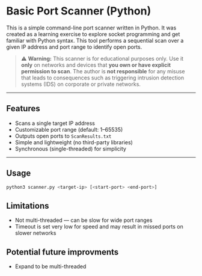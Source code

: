 # Basic Port Scanner (Python)

This is a simple command-line port scanner written in Python. It was created as a learning exercise to explore socket programming and get familiar with Python syntax. This tool performs a sequential scan over a given IP address and port range to identify open ports.

> ⚠️ **Warning:** This scanner is for educational purposes only. Use it **only** on networks and devices that **you own or have explicit permission to scan**. The author is **not responsible** for any misuse that leads to consequences such as triggering intrusion detection systems (IDS) on corporate or private networks.

---

## Features

- Scans a single target IP address
- Customizable port range (default: 1–65535)
- Outputs open ports to `ScanResults.txt`
- Simple and lightweight (no third-party libraries)
- Synchronous (single-threaded) for simplicity

---

## Usage

```bash
python3 scanner.py <target-ip> [<start-port> <end-port>]
```
## Limitations
- Not multi-threaded — can be slow for wide port ranges
- Timeout is set very low for speed and may result in missed ports on slower networks

## Potential future improvments
- Expand to be multi-threaded
